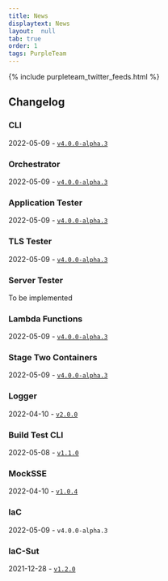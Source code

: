 ```yaml
---
title: News
displaytext: News
layout:  null
tab: true
order: 1
tags: PurpleTeam
---
```


{% include purpleteam_twitter_feeds.html %}

## Changelog

### CLI

2022-05-09 - [`v4.0.0-alpha.3`](https://github.com/purpleteam-labs/purpleteam/releases/tag/v4.0.0-alpha.3)

### Orchestrator

2022-05-09 - [`v4.0.0-alpha.3`](https://github.com/purpleteam-labs/purpleteam-orchestrator/releases/tag/v4.0.0-alpha.3)

### Application Tester

2022-05-09 - [`v4.0.0-alpha.3`](https://github.com/purpleteam-labs/purpleteam-app-scanner/releases/tag/v4.0.0-alpha.3)

### TLS Tester

2022-05-09 - [`v4.0.0-alpha.3`](https://github.com/purpleteam-labs/purpleteam-tls-scanner/releases/tag/v4.0.0-alpha.3)

### Server Tester

To be implemented

### Lambda Functions

2022-05-09 - [`v4.0.0-alpha.3`](https://github.com/purpleteam-labs/purpleteam-lambda/releases/tag/v4.0.0-alpha.3)

### Stage Two Containers

2022-05-09 - [`v4.0.0-alpha.3`](https://github.com/purpleteam-labs/purpleteam-s2-containers/releases/tag/v4.0.0-alpha.3)

### Logger

2022-04-10 - [`v2.0.0`](https://github.com/purpleteam-labs/purpleteam-logger/releases/tag/v2.0.0)

### Build Test CLI

2022-05-08 - [`v1.1.0`](https://github.com/purpleteam-labs/purpleteam-build-test-cli/releases/tag/v1.1.0)

### MockSSE

2022-04-10 - [`v1.0.4`](https://github.com/binarymist/mocksse/releases/tag/v1.0.4)

### IaC

2022-05-09 - `v4.0.0-alpha.3`

### IaC-Sut

2021-12-28 - [`v1.2.0`](https://github.com/purpleteam-labs/purpleteam-iac-sut/releases/tag/v1.2.0)
